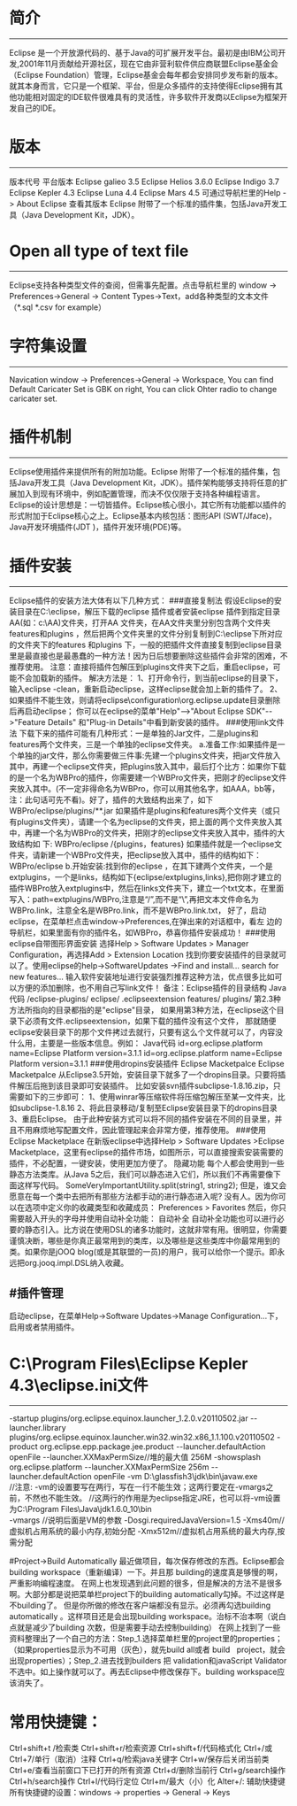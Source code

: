 # 简介
--------------
Eclipse 是一个开放源代码的、基于Java的可扩展开发平台。最初是由IBM公司开发,2001年11月贡献给开源社区，现在它由非营利软件供应商联盟Eclipse基金会（Eclipse Foundation）管理，Eclipse基金会每年都会安排同步发布新的版本。就其本身而言，它只是一个框架、平台，但是众多插件的支持使得Eclipse拥有其他功能相对固定的IDE软件很难具有的灵活性，许多软件开发商以Eclipse为框架开发自己的IDE。

# 版本
-------------
版本代号       平台版本
Eclipse galieo 3.5
Eclipse Helios 3.6.0
Eclipse Indigo 3.7
Eclipse Kepler 4.3 
Eclipse Luna   4.4
Eclipse Mars   4.5
可通过导航栏里的Help -> About Eclipse 查看其版本
Eclipse 附带了一个标准的插件集，包括Java开发工具（Java Development Kit，JDK）。

# Open all type of text file
---------------
Eclipse支持各种类型文件的查阅，但需事先配置。点击导航栏里的 window -> Preferences->General -> Content Types->Text，add各种类型的文本文件（*.sql *.csv for example）

# 字符集设置
---------------
Navication window -> Preferences->General -> Workspace, You can find Default Caricater Set is GBK on right, You can click Ohter radio to change caricater set.

# 插件机制
----------------
Eclipse使用插件来提供所有的附加功能。Eclipse 附带了一个标准的插件集，包括Java开发工具（Java Development Kit，JDK）。插件架构能够支持将任意的扩展加入到现有环境中，例如配置管理，而决不仅仅限于支持各种编程语言。
Eclipse的设计思想是：一切皆插件。Eclipse核心很小，其它所有功能都以插件的形式附加于Eclipse核心之上。Eclipse基本内核包括：图形API (SWT/Jface)， Java开发环境插件(JDT )，插件开发环境(PDE)等。

# 插件安装
----------------
Eclipse插件的安装方法大体有以下几种方式：
###直接复制法
假设Eclipse的安装目录在C:\eclipse，解压下载的eclipse 插件或者安装eclipse 插件到指定目录AA(如：c:\AA)文件夹，打开AA 文件夹，在AA文件夹里分别包含两个文件夹features和plugins ，然后把两个文件夹里的文件分别复制到C:\eclipse下所对应的文件夹下的features 和plugins 下，一般的把插件文件直接复制到eclipse目录里是最直接也是最愚蠢的一种方法！因为日后想要删除这些插件会非常的困难，不推荐使用。
注意：直接将插件包解压到plugins文件夹下之后，重启eclipse，可能不会加载新的插件。
解决方法是：
1、打开命令行，到当前eclipse的目录下，输入eclipse -clean，重新启动eclipse，这样eclipse就会加上新的插件了。
2、如果插件不能生效，则请将eclipse\configuration\org.eclipse.update目录删除后再启动eclipse；
你可以在eclipse的菜单"Help"-->"About Eclipse SDK"-->"Feature Details" 和"Plug-in Details"中看到新安装的插件。
###使用link文件法
下载下来的插件可能有几种形式：一是单独的Jar文件，二是plugins和features两个文件夹，三是一个单独的eclipse文件夹。
a.准备工作:如果插件是一个单独的jar文件，那么你需要做三件事:先建一个plugins文件夹，把jar文件放入其中，再建一个eclipse文件夹，把plugins放入其中，最后打个比方：如果你下载的是一个名为WBPro的插件，你需要建一个WBPro文件夹，把刚才的eclipse文件夹放入其中。(不一定非得命名为WBPro，你可以用其他名字，如AAA，bb等，注：此句话可先不看)。好了，插件的大致结构出来了，如下 
WBPro/eclipse/plugins/**.jar 
如果插件是plugins和features两个文件夹（或只有plugins文件夹），请建一个名为eclipse的文件夹，把上面的两个文件夹放入其中，再建一个名为WBPro的文件夹，把刚才的eclipse文件夹放入其中，插件的大致结构如 下:
WBPro/eclipse /{plugins，features}
如果插件就是一个eclipse文件夹，请新建一个WBPro文件夹，把eclipse放入其中，插件的结构如下：
WBPro/eclipse 
b.开始安装:找到你的eclipse ，在其下建两个文件夹，一个是extplugins，一个是links，结构如下{eclipse/extplugins,links},把你刚才建立的插件WBPro放入extplugins中，然后在links文件夹下，建立一个txt文本，在里面写入：path=extplugins/WBPro,注意是“/”,而不是“\”,再把文本文件命名为WBPro.link，注意全名是WBPro.link，而不是WBPro.link.txt， 好了，启动eclipse，在菜单栏点击window->Preferences,在弹出来的对话框中，看左 
边的导航栏，如果里面有你的插件名，如WBPro，恭喜你插件安装成功！ 
###使用eclipse自带图形界面安装
选择Help > Software Updates > Manager Configuration，再选择Add > Extension Location 找到你要安装插件的目录就可以了。使用eclipse的help->SoftwareUpdates ->Find and install... search for new features... 输入软件安装地址进行安装强烈推荐这种方法，优点很多比如可以方便的添加删除，也不用自己写link文件！
备注：Eclipse插件的目录结构
Java代码
/eclipse-plugins/
eclipse/
.eclipseextension
features/
plugins/
第2.3种方法所指向的目录都指的是"eclipse"目录，
如果用第3种方法，在eclipse这个目录下必须有文件.eclipseextension，如果下载的插件没有这个文件，
那就随便eclipse安装目录下的那个文件拷过去就行，只要有这么个文件就可以了，内容没什么用，主要是一些版本信息。例如：
Java代码
id=org.eclipse.platform name=Eclipse Platform
version=3.1.1
id=org.eclipse.platform name=Eclipse Platform version=3.1.1
###使用dropins安装插件
Eclipse Macketpalce
Eclipse Macketpalce
从Eclipse3.5开始，安装目录下就多了一个dropins目录。只要将插件解压后拖到该目录即可安装插件。
比如安装svn插件subclipse-1.8.16.zip，只需要如下的三步即可：
1、使用winrar等压缩软件将压缩包解压至某一文件夹，比如subclipse-1.8.16
2、将此目录移动/复制至Eclipse安装目录下的dropins目录
3、重启Eclipse。
由于此种安装方式可以将不同的插件安装在不同的目录里，并且不用麻烦地写配置文件，因此管理起来会非常方便，推荐使用。
###使用Eclipse Macketplace
在新版eclipse中选择Help > Software Updates >Eclipse Macketplace，这里有eclipse的插件市场，如图所示，可以直接搜索安装需要的插件，不必配置，一键安装，使用更加方便了。
隐藏功能
每个人都会使用到一些静态方法类库。从Java 5之后，我们可以静态进入它们，所以我们不再需要像下面这样写代码。
SomeVeryImportantUtility.split(string1, string2);
但是，谁又会愿意在每一个类中去把所有那些方法都手动的进行静态进入呢? 没有人。因为你可以在选项中定义你的收藏类型和收藏成员：
Preferences > Favorites
然后，你只需要敲入开头的字母并使用自动补全功能：
自动补全
自动补全功能也可以进行必要的静态引入。比方说在使用DSL的诸多功能时，这就非常有用。很明显，你需要谨慎决断，哪些是你真正最常用到的类库，以及哪些是这些类库中你最常用到的类。如果你是jOOQ blog(或是其联盟的一员)的用户，我可以给你一个提示。即永远把org.jooq.impl.DSL纳入收藏。

#插件管理
----------------
启动eclipse，在菜单Help->Software Updates->Manage Configuration…下，启用或者禁用插件。 

# C:\Program Files\Eclipse Kepler 4.3\eclipse.ini文件
----------------
-startup
plugins/org.eclipse.equinox.launcher_1.2.0.v20110502.jar
--launcher.library
plugins/org.eclipse.equinox.launcher.win32.win32.x86_1.1.100.v20110502
-product
org.eclipse.epp.package.jee.product
--launcher.defaultAction
openFile
--launcher.XXMaxPermSize//堆的最大值
256M
-showsplash
org.eclipse.platform
--launcher.XXMaxPermSize
256m
--launcher.defaultAction
openFile
-vm
D:\glassfish3\jdk\bin\javaw.exe   
//注意: -vm的设置要写在两行，写在一行不能生效；这两行要定在-vmargs之前，不然也不能生效。
//这两行的作用是为eclipse指定JRE，也可以将-vm设置为C:\Program Files\Java\jdk1.6.0_10\bin\
-vmargs //说明后面是VM的参数
-Dosgi.requiredJavaVersion=1.5
-Xms40m//虚拟机占用系统的最小内存,初始分配
-Xmx512m//虚拟机占用系统的最大内存,按需分配


#Project->Build Automatically
最近做项目，每次保存修改的东西。Eclipse都会building workspace（重新编译）一下。并且那 building的速度真是够慢的啊，严重影响编程速度。 在网上也发现遇到此问题的很多，但是解决的方法不是很多啊。大部分都是说把菜单栏project下的building automatically勾掉。不过这样是不building了。 但是你所做的修改在客户端都没有显示。必须再勾选building automatically 。这样项目还是会出现building workspace。治标不治本啊（说白点就是减少了building 次数，但是需要手动去控制building）
在网上找到了一些资料整理出了一个自己的方法：Step_1.选择菜单栏里的project里的properties；（如果properties显示为不可用（灰色），就先build all或者 build   project，就会出现properties）；Step_2.进去找到builders 把 validation和javaScript Validator 不选中。如上操作就可以了。再去Eclipse中修改保存下。building workspace应该消失了。

# 常用快捷键：
Ctrl+shift+t /检索类
Ctrl+shift+r/检索资源
Ctrl+shift+f/代码格式化
Ctrl+/或Ctrl+7/单行（取消）注释
Ctrl+q/检索java关键字
Ctrl+w/保存后关闭当前类
Ctrl+e/查看当前窗口下已打开的所有资源
Ctrl+d/删除当前行
Ctrl+g/search操作
Ctrl+h/search操作
Ctrl+l/代码行定位
Ctrl+m/最大（小）化
Alter+/: 辅助快捷键
所有快捷键的设置：windows -> properties -> General -> Keys

